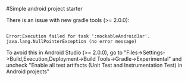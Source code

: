 #Simple android project starter

There is an issue with new gradle tools (>= 2.0.0):

<code>
Error:Execution failed for task ':mockableAndroidJar'.
java.lang.NullPointerException (no error message)
</code>

To avoid this in Android Studio (>= 2.0.0), go to "Files->Settings->Build,Execution,Deployment->Build Tools->Gradle->Experimental" and uncheck "Enable all test artifacts (Unit Test and Instrumentation Test) in Android projects"
